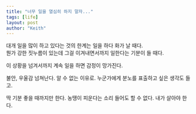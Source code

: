 ```yaml
---
title: "너무 일을 열심히 하지 말자..."
tags: [life]
layout: post
author: "Keith"
---
```


대개 일을 많이 하고 있다는 것의 한계는 일을 하다 화가 날 때다.    
뭔가 강한 짓누름이 있는데 그걸 이겨내면서까지 일한다는 기분이 들 때다.

이 상황을 넘겨서까지 계속 일을 하면 감정이 망가진다.   

불안, 우울감 넘쳐난다. 알 수 없는 이유로. 누군가에게 분노를 표출하고 싶은 생각도 들고.

딱 기분 좋을 때까지만 한다. 농땡이 피운다는 소리 들어도 할 수 없다. 내가 살아야 한다.